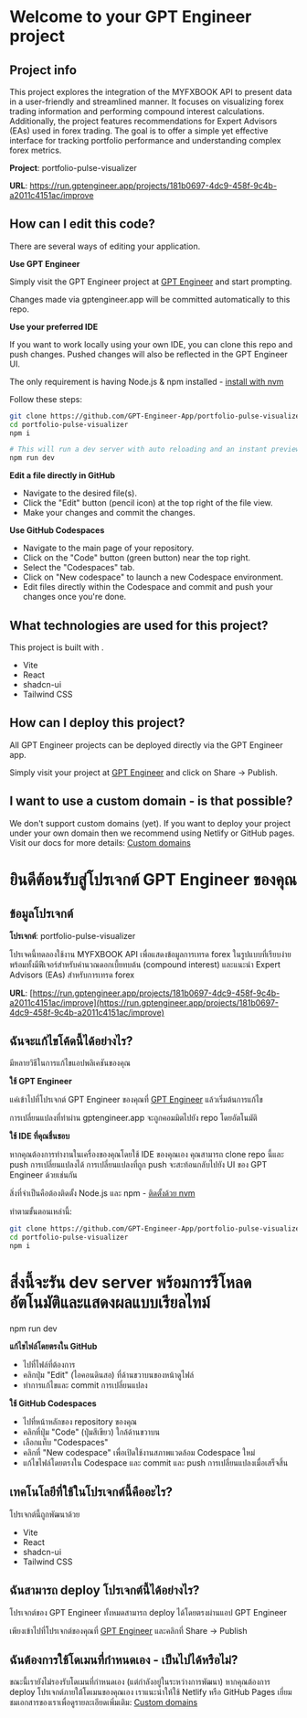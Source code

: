 # Welcome to your GPT Engineer project

## Project info

This project explores the integration of the MYFXBOOK API to present data in a user-friendly and streamlined manner. It focuses on visualizing forex trading information and performing compound interest calculations. Additionally, the project features recommendations for Expert Advisors (EAs) used in forex trading. The goal is to offer a simple yet effective interface for tracking portfolio performance and understanding complex forex metrics.

**Project**: portfolio-pulse-visualizer

**URL**: https://run.gptengineer.app/projects/181b0697-4dc9-458f-9c4b-a2011c4151ac/improve

## How can I edit this code?

There are several ways of editing your application.

**Use GPT Engineer**

Simply visit the GPT Engineer project at [GPT Engineer](https://gptengineer.app/projects/181b0697-4dc9-458f-9c4b-a2011c4151ac/improve) and start prompting.

Changes made via gptengineer.app will be committed automatically to this repo.

**Use your preferred IDE**

If you want to work locally using your own IDE, you can clone this repo and push changes. Pushed changes will also be reflected in the GPT Engineer UI.

The only requirement is having Node.js & npm installed - [install with nvm](https://github.com/nvm-sh/nvm#installing-and-updating)

Follow these steps:

```sh
git clone https://github.com/GPT-Engineer-App/portfolio-pulse-visualizer.git
cd portfolio-pulse-visualizer
npm i

# This will run a dev server with auto reloading and an instant preview.
npm run dev
```

**Edit a file directly in GitHub**

- Navigate to the desired file(s).
- Click the "Edit" button (pencil icon) at the top right of the file view.
- Make your changes and commit the changes.

**Use GitHub Codespaces**

- Navigate to the main page of your repository.
- Click on the "Code" button (green button) near the top right.
- Select the "Codespaces" tab.
- Click on "New codespace" to launch a new Codespace environment.
- Edit files directly within the Codespace and commit and push your changes once you're done.

## What technologies are used for this project?

This project is built with .

- Vite
- React
- shadcn-ui
- Tailwind CSS

## How can I deploy this project?

All GPT Engineer projects can be deployed directly via the GPT Engineer app.

Simply visit your project at [GPT Engineer](https://gptengineer.app/projects/181b0697-4dc9-458f-9c4b-a2011c4151ac/improve) and click on Share -> Publish.

## I want to use a custom domain - is that possible?

We don't support custom domains (yet). If you want to deploy your project under your own domain then we recommend using Netlify or GitHub pages. Visit our docs for more details: [Custom domains](https://docs.gptengineer.app/tips-tricks/custom-domain/)

# ยินดีต้อนรับสู่โปรเจกต์ GPT Engineer ของคุณ

## ข้อมูลโปรเจกต์

**โปรเจกต์**: portfolio-pulse-visualizer

โปรเจคนี้ทดลองใช้งาน MYFXBOOK API เพื่อแสดงข้อมูลการเทรด forex ในรูปแบบที่เรียบง่าย พร้อมทั้งมีฟีเจอร์สำหรับคำนวณดอกเบี้ยทบต้น (compound interest) และแนะนำ Expert Advisors (EAs) สำหรับการเทรด forex

**URL**: [https://run.gptengineer.app/projects/181b0697-4dc9-458f-9c4b-a2011c4151ac/improve](https://run.gptengineer.app/projects/181b0697-4dc9-458f-9c4b-a2011c4151ac/improve)

## ฉันจะแก้ไขโค้ดนี้ได้อย่างไร?

มีหลายวิธีในการแก้ไขแอปพลิเคชันของคุณ

**ใช้ GPT Engineer**

แค่เข้าไปที่โปรเจกต์ GPT Engineer ของคุณที่ [GPT Engineer](https://gptengineer.app/projects/181b0697-4dc9-458f-9c4b-a2011c4151ac/improve) แล้วเริ่มต้นการแก้ไข

การเปลี่ยนแปลงที่ทำผ่าน gptengineer.app จะถูกคอมมิตไปยัง repo โดยอัตโนมัติ

**ใช้ IDE ที่คุณชื่นชอบ**

หากคุณต้องการทำงานในเครื่องของคุณโดยใช้ IDE ของคุณเอง คุณสามารถ clone repo นี้และ push การเปลี่ยนแปลงได้ การเปลี่ยนแปลงที่ถูก push จะสะท้อนกลับไปยัง UI ของ GPT Engineer ด้วยเช่นกัน

สิ่งที่จำเป็นคือต้องติดตั้ง Node.js และ npm - [ติดตั้งด้วย nvm](https://github.com/nvm-sh/nvm#installing-and-updating)

ทำตามขั้นตอนเหล่านี้:

```sh
git clone https://github.com/GPT-Engineer-App/portfolio-pulse-visualizer.git
cd portfolio-pulse-visualizer
npm i
```

# สิ่งนี้จะรัน dev server พร้อมการรีโหลดอัตโนมัติและแสดงผลแบบเรียลไทม์
npm run dev

**แก้ไขไฟล์โดยตรงใน GitHub**

- ไปที่ไฟล์ที่ต้องการ
- คลิกปุ่ม "Edit" (ไอคอนดินสอ) ที่ด้านขวาบนของหน้าดูไฟล์
- ทำการแก้ไขและ commit การเปลี่ยนแปลง

**ใช้ GitHub Codespaces**

- ไปที่หน้าหลักของ repository ของคุณ
- คลิกที่ปุ่ม "Code" (ปุ่มสีเขียว) ใกล้ด้านขวาบน
- เลือกแท็บ "Codespaces"
- คลิกที่ "New codespace" เพื่อเปิดใช้งานสภาพแวดล้อม Codespace ใหม่
- แก้ไขไฟล์โดยตรงใน Codespace และ commit และ push การเปลี่ยนแปลงเมื่อเสร็จสิ้น

## เทคโนโลยีที่ใช้ในโปรเจกต์นี้คืออะไร?

โปรเจกต์นี้ถูกพัฒนาด้วย

- Vite
- React
- shadcn-ui
- Tailwind CSS

## ฉันสามารถ deploy โปรเจกต์นี้ได้อย่างไร?

โปรเจกต์ของ GPT Engineer ทั้งหมดสามารถ deploy ได้โดยตรงผ่านแอป GPT Engineer

เพียงเข้าไปที่โปรเจกต์ของคุณที่ [GPT Engineer](https://gptengineer.app/projects/181b0697-4dc9-458f-9c4b-a2011c4151ac/improve) และคลิกที่ Share -> Publish

## ฉันต้องการใช้โดเมนที่กำหนดเอง - เป็นไปได้หรือไม่?

ขณะนี้เรายังไม่รองรับโดเมนที่กำหนดเอง (แต่กำลังอยู่ในระหว่างการพัฒนา) หากคุณต้องการ deploy โปรเจกต์ภายใต้โดเมนของคุณเอง เราแนะนำให้ใช้ Netlify หรือ GitHub Pages เยี่ยมชมเอกสารของเราเพื่อดูรายละเอียดเพิ่มเติม: [Custom domains](https://docs.gptengineer.app/tips-tricks/custom-domain/)

